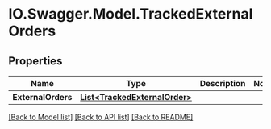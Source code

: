 # IO.Swagger.Model.TrackedExternalOrders
## Properties

Name | Type | Description | Notes
------------ | ------------- | ------------- | -------------
**ExternalOrders** | [**List&lt;TrackedExternalOrder&gt;**](TrackedExternalOrder.md) |  | 

[[Back to Model list]](../README.md#documentation-for-models) [[Back to API list]](../README.md#documentation-for-api-endpoints) [[Back to README]](../README.md)


